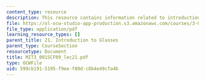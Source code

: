 ```yaml
---
content_type: resource
description: This resource contains information related to introduction to glasses.
file: https://ol-ocw-studio-app-production.s3.amazonaws.com/courses/3-091sc-introduction-to-solid-state-chemistry-fall-2010/599cb1915195f9eef80dc8b4e49cfa4b_MIT3_091SCF09_lec21.pdf
file_type: application/pdf
learning_resource_types: []
parent_title: 21. Introduction to Glasses
parent_type: CourseSection
resourcetype: Document
title: MIT3_091SCF09_lec21.pdf
type: OCWFile
uid: 599cb191-5195-f9ee-f80d-c8b4e49cfa4b
---
```

